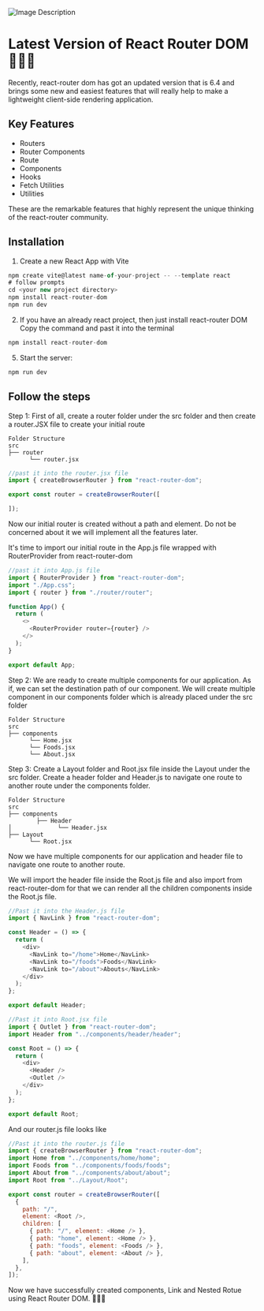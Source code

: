 
![Image Description](https://i.ibb.co/jvtTNxx/68747470733a2f2f692e6962622e636f2f33634b51707a6b2f312d75772d53417a6b6d612d4a4746662d302d476d762d5454.png)

# Latest Version of React Router DOM 🚀🚀🚀
 
Recently, react-router dom has got an updated version that is 6.4 and brings some new and easiest features that will really help to make a lightweight client-side rendering application.



## Key Features
- Routers
- Router Components
- Route
- Components
- Hooks
- Fetch Utilities
- Utilities


These are the remarkable features that highly represent the unique thinking of the react-router community.


## Installation
1. Create a new React App with Vite
```javascript
npm create vite@latest name-of-your-project -- --template react
# follow prompts
cd <your new project directory>
npm install react-router-dom
npm run dev
```

2. If you have an already react project, then just install react-router DOM
Copy the command and past it into the terminal
```javascript
npm install react-router-dom
```
5. Start the server: 
```javascript
npm run dev
```
## Follow the steps

Step 1: First of all, create a router folder under the src folder and then create a router.JSX file to create your initial route

```
Folder Structure
src
├── router
      └── router.jsx
```
```javascript
//past it into the router.jsx file
import { createBrowserRouter } from "react-router-dom";

export const router = createBrowserRouter([

]);
```

Now our initial router is created without a path and element. Do not be concerned about it we will implement all the features later.


It's time to import our initial route in the App.js file wrapped with RouterProvider from react-router-dom

```javascript
//past it into App.js file
import { RouterProvider } from "react-router-dom";
import "./App.css";
import { router } from "./router/router";

function App() {
  return (
    <>
      <RouterProvider router={router} />
    </>
  );
}

export default App;
```

Step 2: We are ready to create multiple components for our application. As if, we can set the destination path of our component. We will create multiple component in our components folder which is already placed under the src folder

```
Folder Structure
src
├── components
      └── Home.jsx
      └── Foods.jsx
      └── About.jsx
```

Step 3: Create a Layout folder and Root.jsx file inside the Layout under the src folder. Create a header folder and Header.js to navigate one route to another route under the components folder.

```
Folder Structure
src
├── components
        ├── Header
│             └── Header.jsx
├── Layout
      └── Root.jsx
```

Now we have multiple components for our application and header file to navigate one route to another route. 

We will import the header file inside the Root.js file and also import <Outlet /> from react-router-dom for that we can render all the children components inside the Root.js file.

```javascript
//Past it into the Header.js file
import { NavLink } from "react-router-dom";

const Header = () => {
  return (
    <div>
      <NavLink to="/home">Home</NavLink>
      <NavLink to="/foods">Foods</NavLink>
      <NavLink to="/about">Abouts</NavLink>
    </div>
  );
};

export default Header;

```

```javascript
//Past it into Root.jsx file
import { Outlet } from "react-router-dom";
import Header from "../components/header/header";

const Root = () => {
  return (
    <div>
      <Header />
      <Outlet />
    </div>
  );
};

export default Root;
```
And our router.js file looks like

```javascript
//Past it into the router.js file
import { createBrowserRouter } from "react-router-dom";
import Home from "../components/home/home";
import Foods from "../components/foods/foods";
import About from "../components/about/about";
import Root from "../Layout/Root";

export const router = createBrowserRouter([
  {
    path: "/",
    element: <Root />,
    children: [
      { path: "/", element: <Home /> },
      { path: "home", element: <Home /> },
      { path: "foods", element: <Foods /> },
      { path: "about", element: <About /> },
    ],
  },
]);

```

Now we have successfully created components, Link and Nested Rotue using React Router DOM. 👏👏👏

